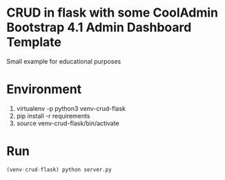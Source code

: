 # CRUD in flask with some CoolAdmin Bootstrap 4.1 Admin Dashboard Template
  Small example for educational purposes
  
# Environment
  1. virtualenv -p python3 venv-crud-flask
  2. pip install -r requirements
  3. source venv-crud-flask/bin/activate

# Run
```python
(venv-crud-flask) python server.py
```

